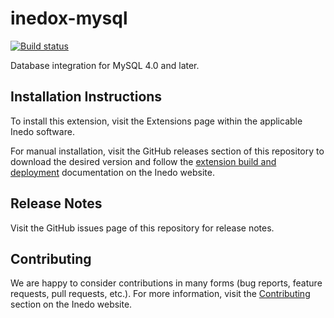# inedox-mysql

[![Build status](https://buildmaster.inedo.com/api/ci-badges/image?API_Key=badges&$ApplicationId=29)](https://buildmaster.inedo.com/api/ci-badges/link?API_Key=badges&$ApplicationId=29)

Database integration for MySQL 4.0 and later.

## Installation Instructions

To install this extension, visit the Extensions page within the applicable Inedo software.

For manual installation, visit the GitHub releases section of this repository to download the desired version and follow the [extension build and deployment](https://inedo.com/support/documentation/various/inedo-sdk/creating#building-deploying) documentation on the Inedo website.

## Release Notes

Visit the GitHub issues page of this repository for release notes.

## Contributing

We are happy to consider contributions in many forms (bug reports, feature requests, pull requests, etc.). For more information, visit the [Contributing](https://inedo.com/open/contributing) section on the Inedo website.
